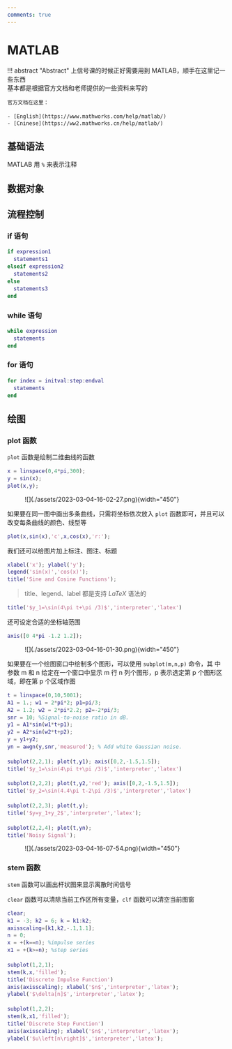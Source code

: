 ```yaml
---
comments: true
---
```


# MATLAB

!!! abstract "Abstract"
    上信号课的时候正好需要用到 MATLAB，顺手在这里记一些东西<br>
    基本都是根据官方文档和老师提供的一些资料来写的

    官方文档在这里：

    - [English](https://www.mathworks.com/help/matlab/)
    - [Cninese](https://ww2.mathworks.cn/help/matlab/)

## 基础语法

MATLAB 用 `%` 来表示注释

## 数据对象


## 流程控制

### if 语句

```matlab
if expression1
  statements1
elseif expression2
  statements2
else
  statements3
end
```

### while 语句

```matlab
while expression
  statements
end
```

### for 语句

```matlab
for index = initval:step:endval
  statements
end
```

## 绘图

### plot 函数

`plot` 函数是绘制二维曲线的函数

```matlab
x = linspace(0,4*pi,300);
y = sin(x);
plot(x,y);
```
<figure markdown>
![](./assets/2023-03-04-16-02-27.png){width="450"}
<figcaption></figcaption>
</figure>

如果要在同一图中画出多条曲线，只需将坐标依次放入 `plot` 函数即可，并且可以改变每条曲线的颜色、线型等

```matlab
plot(x,sin(x),'c',x,cos(x),'r:');
```

我们还可以给图片加上标注、图注、标题

```matlab
xlabel('x'); ylabel('y');
legend('sin(x)','cos(x)');
title('Sine and Cosine Functions');
```

> title、legend、label 都是支持 $LaTeX$ 语法的
  ```matlab
  title('$y_1=\sin(4\pi t+\pi /3)$','interpreter','latex')
  ```

还可设定合适的坐标轴范围

```matlab
axis([0 4*pi -1.2 1.2]);
```

<figure markdown>
![](./assets/2023-03-04-16-01-30.png){width="450"}
<figcaption></figcaption>
</figure>

如果要在一个绘图窗口中绘制多个图形，可以使用 `subplot(m,n,p)` 命令，其 中参数 m 和 n 给定在一个窗口中显示 m 行 n 列个图形，p 表示选定第 p 个图形区域，即在第 p 个区域作图

```matlab
t = linspace(0,10,5001);
A1 = 1.; w1 = 2*pi*2; p1=pi/3;
A2 = 1.2; w2 = 2*pi*2.2; p2=-2*pi/3;
snr = 10; %Signal-to-noise ratio in dB.
y1 = A1*sin(w1*t+p1);
y2 = A2*sin(w2*t+p2);
y = y1+y2;
yn = awgn(y,snr,'measured'); % Add white Gaussian noise.

subplot(2,2,1); plot(t,y1); axis([0,2,-1.5,1.5]);
title('$y_1=\sin(4\pi t+\pi /3)$','interpreter','latex')

subplot(2,2,2); plot(t,y2,'red'); axis([0,2,-1.5,1.5]);
title('$y_2=\sin(4.4\pi t-2\pi /3)$','interpreter','latex')

subplot(2,2,3); plot(t,y);
title('$y=y_1+y_2$','interpreter','latex');

subplot(2,2,4); plot(t,yn);
title('Noisy Signal');
```

<figure markdown>
![](./assets/2023-03-04-16-07-54.png){width="450"}
<figcaption></figcaption>
</figure>

### stem 函数

`stem` 函数可以画出杆状图来显示离散时间信号

`clear` 函数可以清除当前工作区所有变量，`clf` 函数可以清空当前图窗

```matlab
clear;
k1 = -3; k2 = 6; k = k1:k2;
axisscaling=[k1,k2,-.1,1.1];
n = 0;
x = +(k==n); %impulse series
x1 = +(k>=n); %step series

subplot(1,2,1);
stem(k,x,'filled');
title('Discrete Impulse Function')
axis(axisscaling); xlabel('$n$','interpreter','latex');
ylabel('$\delta[n]$','interpreter','latex');

subplot(1,2,2);
stem(k,x1,'filled');
title('Discrete Step Function')
axis(axisscaling); xlabel('$n$','interpreter','latex');
ylabel('$u\left[n\right]$','interpreter','latex');
```
